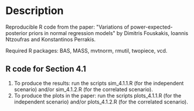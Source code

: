 # Description
Reproducible R code from the paper: "Variations of power-expected-posterior priors in normal regression models" by Dimitris Fouskakis, Ioannis Ntzoufras and Konstantinos Perrakis.  

Required R packages: BAS, MASS, mvtnorm, rmutil, twopiece, vcd.

## R code for Section 4.1
1) To produce the results: run the scripts sim_4.1.1.R (for the independent scenario) and/or sim_4.1.2.R (for the correlated scenario). 
2) To produce the plots in the paper: run the scripts plots_4.1.1.R (for the independent scenario) and/or plots_4.1.2.R (for the correlated scenario).
